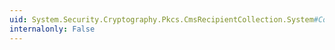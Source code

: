 ```yaml
---
uid: System.Security.Cryptography.Pkcs.CmsRecipientCollection.System#Collections#IEnumerable#GetEnumerator
internalonly: False
---
```


